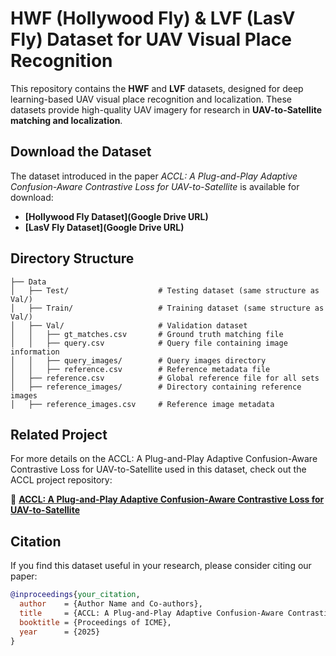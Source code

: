 # HWF (Hollywood Fly) & LVF (LasV Fly) Dataset for UAV Visual Place Recognition

This repository contains the **HWF** and **LVF** datasets, designed for deep learning-based UAV visual place recognition and localization. These datasets provide high-quality UAV imagery for research in **UAV-to-Satellite matching and localization**.

## Download the Dataset

The dataset introduced in the paper *ACCL: A Plug-and-Play Adaptive Confusion-Aware Contrastive Loss for UAV-to-Satellite* is available for download:

- **[Hollywood Fly Dataset](Google Drive URL)**
- **[LasV Fly Dataset](Google Drive URL)**

## Directory Structure

```
├── Data   
│   ├── Test/                    # Testing dataset (same structure as Val/)
│   ├── Train/                   # Training dataset (same structure as Val/)
│   ├── Val/                     # Validation dataset
│   │   ├── gt_matches.csv       # Ground truth matching file
│   │   ├── query.csv            # Query file containing image information
│   │   ├── query_images/        # Query images directory
│   │   ├── reference.csv        # Reference metadata file
│   ├── reference.csv            # Global reference file for all sets
│   ├── reference_images/        # Directory containing reference images
│   ├── reference_images.csv     # Reference image metadata
```

## Related Project

For more details on the ACCL: A Plug-and-Play Adaptive Confusion-Aware Contrastive Loss for UAV-to-Satellite used in this dataset, check out the ACCL project repository:

🔗 **[ACCL: A Plug-and-Play Adaptive Confusion-Aware Contrastive Loss for UAV-to-Satellite](https://github.com/NWPU-CPS/ACCL)**

## Citation

If you find this dataset useful in your research, please consider citing our paper:

```bibtex
@inproceedings{your_citation,
  author    = {Author Name and Co-authors},
  title     = {ACCL: A Plug-and-Play Adaptive Confusion-Aware Contrastive Loss for UAV-to-Satellite},
  booktitle = {Proceedings of ICME},
  year      = {2025}
}
```
